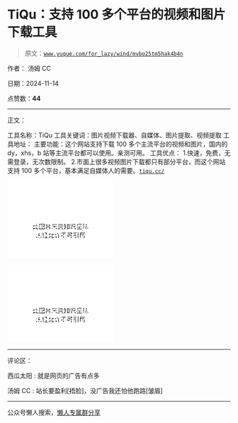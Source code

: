 # TiQu：支持 100 多个平台的视频和图片下载工具

> 原文：[`www.yuque.com/for_lazy/wind/mvbo25tm5hak4b4n`](https://www.yuque.com/for_lazy/wind/mvbo25tm5hak4b4n)

作者： 汤姆 CC

日期：2024-11-14

点赞数：**44**

* * *

正文：

工具名称：TiQu 工具关键词：图片视频下载器、自媒体、图片提取、视频提取 工具地址：
主要功能：这个网站支持下载 100 多个主流平台的视频和图片，国内的 dy，xhs，b 站等主流平台都可以使用。亲测可用。 工具优点：
1.快速，免费，无需登录，无次数限制。
2.市面上很多视频图片下载都只有部分平台，而这个网站支持 100 多个平台，基本满足自媒体人的需要。[`tiqu.cc/`](https://tiqu.cc/)

![](img/03db5b7179c80f5f2fe77848b56f95a4.png "None")

![](img/c137637114bf926b7997dc5a531462dc.png "None")

* * *

评论区：

西瓜太阳 : 就是网页的广告有点多

汤姆 CC : 站长要盈利[捂脸]，没广告我还怕他跑路[皱眉]

* * *

公众号懒人搜索，[懒人专属群分享](https://lazybook.fun/#/blog/group)